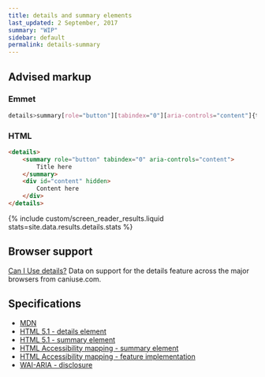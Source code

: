```yaml
---
title: details and summary elements
last_updated: 2 September, 2017
summary: "WIP"
sidebar: default
permalink: details-summary
---
```


## Advised markup

### Emmet
```css
details>summary[role="button"][tabindex="0"][aria-controls="content"]{title}+#content[hidden=""]{content text}
```

### HTML
```html
<details>
	<summary role="button" tabindex="0" aria-controls="content">
		Title here
	</summary>
	<div id="content" hidden>
		Content here
	</div>
</details>
```

{% include custom/screen_reader_results.liquid stats=site.data.results.details.stats %}

##  Browser support

<p class="ciu_embed" data-feature="details" data-periods="future_2,future_1,current,past_1,past_2">
  <a href="http://caniuse.com/#feat=details">Can I Use details?</a> Data on support for the details feature across the major browsers from caniuse.com.
</p>
<script src="//cdn.jsdelivr.net/caniuse-embed/1.1.0/caniuse-embed.min.js"></script>

## Specifications
* [MDN](https://developer.mozilla.org/en-US/docs/Web/HTML/Element/details)
* [HTML 5.1 - details element](https://www.w3.org/TR/html/interactive-elements.html#the-details-element)
* [HTML 5.1 - summary element](https://www.w3.org/TR/html/interactive-elements.html#the-summary-element)
* [HTML Accessibility mapping - summary element](https://w3c.github.io/html-aam/#summary-element)
* [HTML Accessibility mapping - feature implementation](https://w3c.github.io/html-aam/#summary-and-details-elements)
* [WAI-ARIA - disclosure](https://www.w3.org/TR/wai-aria-practices/#disclosure)
